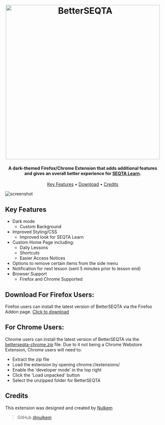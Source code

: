 
<h1 align="center">
  <br>
  <a href="https://github.com/Nulkem/better-seqta/"><img src="https://user-images.githubusercontent.com/95666457/148668509-d21c3f0d-6a4a-48e6-b354-6b1a9485282c.png" alt="BetterSEQTA" width="500"></a>
</h1>

<h4 align="center">A dark-themed Firefox/Chrome Extension that adds additional features and gives an overall better experience for <a href="https://seqta.com.au/" target="_blank">SEQTA Learn</a>.</h4>

<p align="center">
  <a href="#key-features">Key Features</a> •
  <a href="#download-for-firefox-users">Download</a> •
  <a href="#credits">Credits</a>
</p>


![screenshot](https://user-images.githubusercontent.com/95666457/145217575-46d0bb2d-6b9a-4b23-8888-c275139d4956.gif)



## Key Features

* Dark mode
  - Custom Background
* Improved Styling/CSS
  - Improved look for SEQTA Learn
* Custom Home Page including:
  - Daily Lessons
  - Shortcuts
  - Easier Access Notices
* Options to remove certain items from the side menu
* Notification for next lesson (sent 5 minutes prior to lesson end)
* Browser Support
  - Firefox and Chrome Supported

## Download For Firefox Users:

Firefox users can install the latest version of BetterSEQTA via the Firefox Addon page. [Click to download](https://addons.mozilla.org/en-US/firefox/addon/betterseqta/)


## For Chrome Users:

Chrome users can install the latest version of BetterSEQTA via the [betterseqta-chrome.zip](https://github.com/Nulkem/better-seqta/releases/download/v1.21/betterseqta-chrome.zip) file. Due to it not being a Chrome Webstore Extension, Chrome users will need to:
- Extract the zip file
- Load the extension by opening chrome://extensions/
- Enable the 'developer mode' in the top right
- Click the 'Load unpacked' button
- Select the unzipped folder for BetterSEQTA

## Credits

This extension was designed and created by [Nulkem](https://github.com/nulkem)

> GitHub [@nulkem](https://github.com/nulkem)
